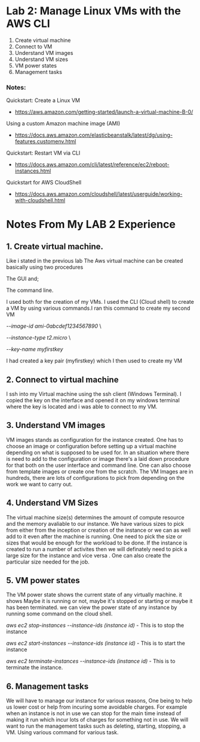 # Lab 2: Manage Linux VMs with the AWS CLI

1. Create virtual machine
2. Connect to VM
3. Understand VM images
4. Understand VM sizes
5. VM power states
6. Management tasks

### Notes:

Quickstart: Create a Linux VM
* https://aws.amazon.com/getting-started/launch-a-virtual-machine-B-0/

Using a custom Amazon machine image (AMI)
* https://docs.aws.amazon.com/elasticbeanstalk/latest/dg/using-features.customenv.html

Quickstart: Restart VM via CLI
* https://docs.aws.amazon.com/cli/latest/reference/ec2/reboot-instances.html

Quickstart for AWS CloudShell
* https://docs.aws.amazon.com/cloudshell/latest/userguide/working-with-cloudshell.html

# Notes From My LAB 2 Experience 

## 1. Create virtual machine.
Like i stated in the previous lab The Aws virtual machine can be created basically using two procedures

The GUI and;

The command line. 

I used both for the creation of my VMs. I used the CLI (Cloud shell) to create a VM by using various commands.I ran this command to create my second VM 

*--image-id ami-0abcdef1234567890* \

*--instance-type t2.micro* \

*--key-name myfirstkey*

I had created a key pair (myfirstkey) which I then used to create my VM

## 2. Connect to virtual machine
I ssh into my Virtual machine using the ssh client (Windows Terminal). I copied the key on the interface and opened it on my windows terminal where the key is located and i was able to connect to my VM.

## 3. Understand VM images
VM images stands as configuration for the instance created. One has to choose an image or configuration before setting up a virtual machine depending on what is supposed to be used for. In an situation where there is need to add to the configuration or image there's a laid down procedure for that both on the user interface and command line. One can also choose from template images or create one from the scratch. The VM Images are in hundreds, there are lots of configurations to pick from depending on the work we want to carry out.

## 4. Understand VM Sizes
The virtual machine size(s) determines the amount of compute resource and the memory avaliable to our instance. We have various sizes to pick from either from the inception or creation of the instance or we can as well add to it even after the machine is running. One need to pick the size or sizes that would be enough for the workload to be done. If the instance is created to run a number of activites then we will definately need to pick a large size for the instance and vice versa . One can also create the particular size needed for the job.

## 5. VM power states
The VM power state shows the current state of any virtually machine. it shows Maybe it is running or not, maybe it's stopped or starting or maybe it has been terminated. we can view the power state of any instance by running some command on the cloud shell.

*aws ec2 stop-instances --instance-ids (instance id)* - This is to stop the instance

*aws ec2 start-instances --instance-ids (instance id)* - This is to start the instance

*aws ec2 terminate-instances --instance-ids (instance id)* - This is to terminate the instance.

## 6. Management tasks
We will have to manage our instance for various reasons, One being to help us lower cost or help from incuring some avoidable charges. For example when an instance is not in use we can stop for the main time instead of making it run which incur lots of charges for something not in use. We will want to run the management tasks such as deleting, starting, stopping, a VM. Using various command for various task.